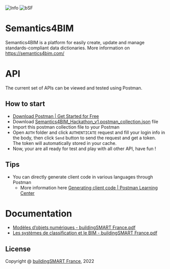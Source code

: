 <p>
  <a style="text-decoration:none" href="https://github.com/buildingSMART-France/semantics4bim_api">
    <img src="https://img.shields.io/badge/Current Release-Beta-brightgreen" alt="Info" />
  </a>
  <a style="text-decoration:none" href="https://buildingsmartfrance-mediaconstruct.fr//">
    <img src="https://img.shields.io/badge/By-buildingSMART France-blue" alt="bSF" />
  </a>
</p>


# Semantics4BIM

Semantics4BIM is a platform for easily create, update and manage standards-compliant data dictionaries. More information on https://semantics4bim.com/

# API

The current set of APIs can be viewed and tested using Postman.

## How to start

- [Download Postman | Get Started for Free](https://www.postman.com/downloads/)
- Download [Semantics4BIM_Hackathon_v1.postman_collection.json](/Semantics4BIM_Hackathon_v1.postman_collection.json) file
- Import this postman collection file to your Postman
- Open `AUTH` folder and click `AUTHENTICATE` request and fill your login info in the body, then click `Send` button to send the request and get a token. The token will automatically stored in your cache.
- Now, your are all ready for test and play with all other API, have fun !

## Tips

- You can directly generate client code in various languages through Postman
  - More information here [Generating client code | Postman Learning Center](https://learning.postman.com/docs/sending-requests/generate-code-snippets/)

# Documentation

- [Modèles d’objets numériques - buildingSMART France.pdf](https://mediaconstruct.sharepoint.com/:b:/s/Hackathon-Semantics4BIM/EYh7FVo6c7FDtVyWzWPSLl8BjTj-UyiCs39flZSZyLQ0_w?e=zHduW7)
- [Les systèmes de classification et le BIM - buildingSMART France.pdf](https://mediaconstruct.sharepoint.com/:b:/s/Hackathon-Semantics4BIM/ESQYDrxaFsZCrIfXoeTxQ7EBQ5xilqz7OrKYW7BZc3rfkg?e=uftWrO)

## License

Copyright @ [buildingSMART France](https://buildingsmartfrance-mediaconstruct.fr/), 2022